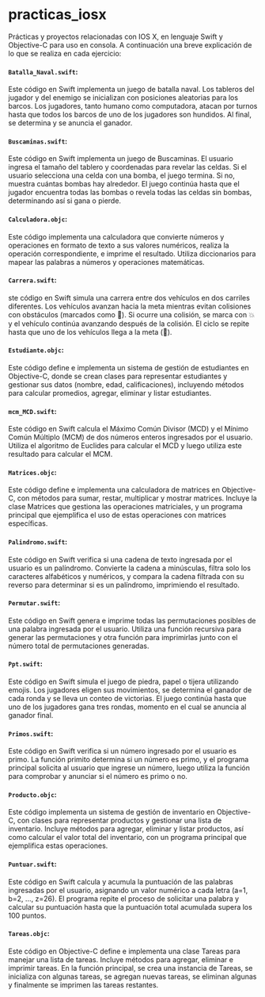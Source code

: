 # practicas_iosx
Prácticas y proyectos relacionadas con IOS X, en lenguaje Swift y Objective-C para uso en consola. A continuación una breve explicación de lo que se realiza en cada ejercicio:

#### `Batalla_Naval.swift`:
Este código en Swift implementa un juego de batalla naval. Los tableros del jugador y del enemigo se inicializan con posiciones aleatorias para los barcos. Los jugadores, tanto humano como computadora, atacan por turnos hasta que todos los barcos de uno de los jugadores son hundidos. Al final, se determina y se anuncia el ganador.


#### `Buscaminas.swift`:
Este código en Swift implementa un juego de Buscaminas. El usuario ingresa el tamaño del tablero y coordenadas para revelar las celdas. Si el usuario selecciona una celda con una bomba, el juego termina. Si no, muestra cuántas bombas hay alrededor. El juego continúa hasta que el jugador encuentra todas las bombas o revela todas las celdas sin bombas, determinando así si gana o pierde.


#### `Calculadora.objc`:
Este código implementa una calculadora que convierte números y operaciones en formato de texto a sus valores numéricos, realiza la operación correspondiente, e imprime el resultado. Utiliza diccionarios para mapear las palabras a números y operaciones matemáticas.


#### `Carrera.swift`:
ste código en Swift simula una carrera entre dos vehículos en dos carriles diferentes. Los vehículos avanzan hacia la meta mientras evitan colisiones con obstáculos (marcados como 🧱). Si ocurre una colisión, se marca con 💥 y el vehículo continúa avanzando después de la colisión. El ciclo se repite hasta que uno de los vehículos llega a la meta (🏁).


#### `Estudiante.objc`:
Este código define e implementa un sistema de gestión de estudiantes en Objective-C, donde se crean clases para representar estudiantes y gestionar sus datos (nombre, edad, calificaciones), incluyendo métodos para calcular promedios, agregar, eliminar y listar estudiantes.


#### `mcm_MCD.swift`:
Este código en Swift calcula el Máximo Común Divisor (MCD) y el Mínimo Común Múltiplo (MCM) de dos números enteros ingresados por el usuario. Utiliza el algoritmo de Euclides para calcular el MCD y luego utiliza este resultado para calcular el MCM.


#### `Matrices.objc`:
Este código define e implementa una calculadora de matrices en Objective-C, con métodos para sumar, restar, multiplicar y mostrar matrices. Incluye la clase Matrices que gestiona las operaciones matriciales, y un programa principal que ejemplifica el uso de estas operaciones con matrices específicas.


#### `Palindromo.swift`:
Este código en Swift verifica si una cadena de texto ingresada por el usuario es un palíndromo. Convierte la cadena a minúsculas, filtra solo los caracteres alfabéticos y numéricos, y compara la cadena filtrada con su reverso para determinar si es un palíndromo, imprimiendo el resultado.


#### `Permutar.swift`:
Este código en Swift genera e imprime todas las permutaciones posibles de una palabra ingresada por el usuario. Utiliza una función recursiva para generar las permutaciones y otra función para imprimirlas junto con el número total de permutaciones generadas.


#### `Ppt.swift`:
Este código en Swift simula el juego de piedra, papel o tijera utilizando emojis. Los jugadores eligen sus movimientos, se determina el ganador de cada ronda y se lleva un conteo de victorias. El juego continúa hasta que uno de los jugadores gana tres rondas, momento en el cual se anuncia al ganador final.


#### `Primos.swift`:
Este código en Swift verifica si un número ingresado por el usuario es primo. La función primito determina si un número es primo, y el programa principal solicita al usuario que ingrese un número, luego utiliza la función para comprobar y anunciar si el número es primo o no.


#### `Producto.objc`:
Este código implementa un sistema de gestión de inventario en Objective-C, con clases para representar productos y gestionar una lista de inventario. Incluye métodos para agregar, eliminar y listar productos, así como calcular el valor total del inventario, con un programa principal que ejemplifica estas operaciones.


#### `Puntuar.swift`:
Este código en Swift calcula y acumula la puntuación de las palabras ingresadas por el usuario, asignando un valor numérico a cada letra (a=1, b=2, ..., z=26). El programa repite el proceso de solicitar una palabra y calcular su puntuación hasta que la puntuación total acumulada supera los 100 puntos.


#### `Tareas.objc`:
Este código en Objective-C define e implementa una clase Tareas para manejar una lista de tareas. Incluye métodos para agregar, eliminar e imprimir tareas. En la función principal, se crea una instancia de Tareas, se inicializa con algunas tareas, se agregan nuevas tareas, se eliminan algunas y finalmente se imprimen las tareas restantes.

